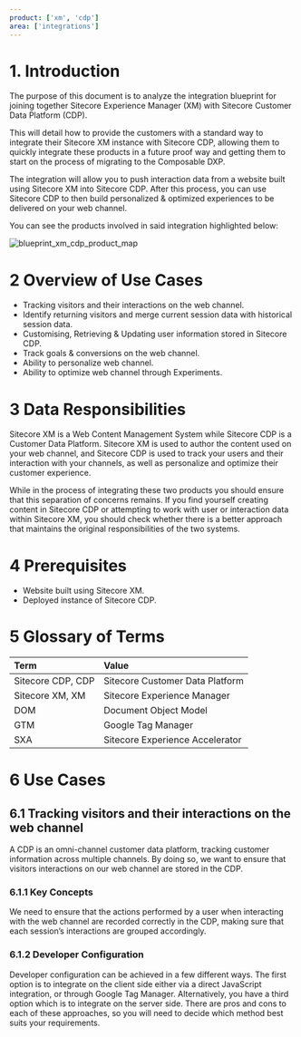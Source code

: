 ```yaml
---
product: ['xm', 'cdp']
area: ['integrations']
---
```


# 1. Introduction

The purpose of this document is to analyze the integration blueprint for joining together Sitecore Experience Manager (XM) with Sitecore Customer Data Platform (CDP).

This will detail how to provide the customers with a standard way to integrate their Sitecore XM instance with Sitecore CDP, allowing them to quickly integrate these products in a future proof way and getting them to start on the process of migrating to the Composable DXP.

The integration will allow you to push interaction data from a website built using Sitecore XM into Sitecore CDP. After this process, you can use Sitecore CDP to then build personalized & optimized experiences to be delivered on your web channel.

You can see the products involved in said integration highlighted below:

![blueprint_xm_cdp_product_map][1]

# 2 Overview of Use Cases

- Tracking visitors and their interactions on the web channel.
- Identify returning visitors and merge current session data with historical session data.
- Customising, Retrieving & Updating user information stored in Sitecore CDP.
- Track goals & conversions on the web channel.
- Ability to personalize web channel.
- Ability to optimize web channel through Experiments.

# 3 Data Responsibilities

Sitecore XM is a Web Content Management System while Sitecore CDP is a Customer Data Platform. Sitecore XM is used to author the content used on your web channel, and Sitecore CDP is used to track your users and their interaction with your channels, as well as personalize and optimize their customer experience.

While in the process of integrating these two products you should ensure that this separation of concerns remains. If you find yourself creating content in Sitecore CDP or attempting to work with user or interaction data within Sitecore XM, you should check whether there is a better approach that maintains the original responsibilities of the two systems.

# 4 Prerequisites

- Website built using Sitecore XM.
- Deployed instance of Sitecore CDP.

# 5 Glossary of Terms

| Term              | Value                           |
| :---------------- | :------------------------------ |
| Sitecore CDP, CDP | Sitecore Customer Data Platform |
| Sitecore XM, XM   | Sitecore Experience Manager     |
| DOM               | Document Object Model           |
| GTM               | Google Tag Manager              |
| SXA               | Sitecore Experience Accelerator |

# 6 Use Cases

## 6.1 Tracking visitors and their interactions on the web channel

A CDP is an omni-channel customer data platform, tracking customer information across multiple channels. By doing so, we want to ensure that visitors interactions on our web channel are stored in the CDP.

### 6.1.1 Key Concepts

We need to ensure that the actions performed by a user when interacting with the web channel are recorded correctly in the CDP, making sure that each session’s interactions are grouped accordingly.

### 6.1.2 Developer Configuration

Developer configuration can be achieved in a few different ways. The first option is to integrate on the client side either via a direct JavaScript integration, or through Google Tag Manager. Alternatively, you have a third option which is to integrate on the server side.
There are pros and cons to each of these approaches, so you will need to decide which method best suits your requirements.

[1]: /images/integrations/blueprint_xm_cdp_product_map.png
